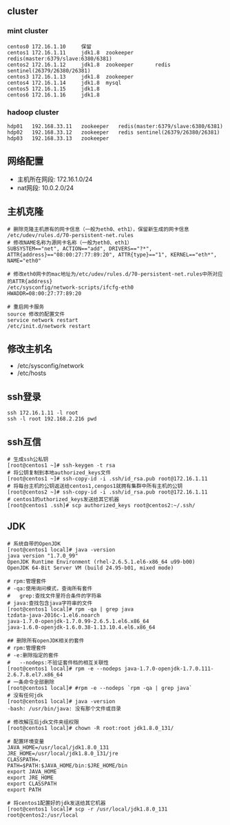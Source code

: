 
## cluster

### mint cluster
	centos0 172.16.1.10		保留
	centos1 172.16.1.11		jdk1.8 	zookeeper		redis(master:6379/slave:6380/6381)
	centos2 172.16.1.12 	jdk1.8 	zookeeper		redis sentinel(26379/26380/26381)
	centos3 172.16.1.13		jdk1.8 	zookeeper		
	centos4 172.16.1.14		jdk1.8 	mysql
	centos5 172.16.1.15		jdk1.8 	
	centos6 172.16.1.16		jdk1.8 	

### hadoop cluster
	hdp01	192.168.33.11	zookeeper	redis(master:6379/slave:6380/6381)
	hdp02	192.168.33.12	zookeeper	redis sentinel(26379/26380/26381)
	hdp03	192.168.33.13	zookeeper	

## 网络配置
* 主机所在网段: 172.16.1.0/24
* nat网段: 10.0.2.0/24

## 主机克隆
	# 删除克隆主机原有的网卡信息（一般为eth0、eth1），保留新生成的网卡信息
	/etc/udev/rules.d/70-persistent-net.rules
	# 修改NAME名称为源网卡名称（一般为eth0、eth1）
	SUBSYSTEM=="net", ACTION=="add", DRIVERS=="?*", ATTR{address}=="08:00:27:77:89:20", ATTR{type}=="1", KERNEL=="eth*", NAME="eth0"

	# 修改eth0网卡的mac地址为/etc/udev/rules.d/70-persistent-net.rules中所对应的ATTR{address}
	/etc/sysconfig/network-scripts/ifcfg-eth0
	HWADDR=08:00:27:77:89:20

	# 重启网卡服务
	source 修改的配置文件
	service network restart
	/etc/init.d/network restart

## 修改主机名
* /etc/sysconfig/network
* /etc/hosts

## ssh登录
	ssh 172.16.1.11 -l root
	ssh -l root 192.168.2.216 pwd

## ssh互信
	# 生成ssh公私钥
	[root@centos1 ~]# ssh-keygen -t rsa
	# 将公钥复制到本地authorized_keys文件
	[root@centos1 ~]# ssh-copy-id -i .ssh/id_rsa.pub root@172.16.1.11
	# 将每台主机的公钥返送给centos1,cengos1就拥有集群中所有主机的公钥
	[root@centos2 ~]# ssh-copy-id -i .ssh/id_rsa.pub root@172.16.1.11
	# centos1的uthorized_keys发送给其它机器
	[root@centos1 .ssh]# scp authorized_keys root@centos2:~/.ssh/

## JDK
	# 系统自带的OpenJDK
	[root@centos1 local]# java -version
	java version "1.7.0_99"
	OpenJDK Runtime Environment (rhel-2.6.5.1.el6-x86_64 u99-b00)
	OpenJDK 64-Bit Server VM (build 24.95-b01, mixed mode)

	# rpm:管理套件    
	# -qa:使用询问模式，查询所有套件
	#	grep:查找文件里符合条件的字符串
	# java:查找包含java字符串的文件
	[root@centos1 local]# rpm -qa | grep java
	tzdata-java-2016c-1.el6.noarch
	java-1.7.0-openjdk-1.7.0.99-2.6.5.1.el6.x86_64
	java-1.6.0-openjdk-1.6.0.38-1.13.10.4.el6.x86_64

	## 删除所有openJDK相关的套件
	# rpm:管理套件  
	# -e:删除指定的套件
	#	--nodeps:不验证套件档的相互关联性
	[root@centos1 local]# rpm -e --nodeps java-1.7.0-openjdk-1.7.0.111-2.6.7.8.el7.x86_64
	# 一条命令全部删除
	[root@centos1 local]# #rpm -e --nodeps `rpm -qa | grep java`
	# 没有任何jdk
	[root@centos1 local]# java -version
	-bash: /usr/bin/java: 没有那个文件或目录

	# 修改解压后jdk文件夹组权限
	[root@centos1 local]# chown -R root:root jdk1.8.0_131/

	# 配置环境变量
	JAVA_HOME=/usr/local/jdk1.8.0_131
	JRE_HOME=/usr/local/jdk1.8.0_131/jre
	CLASSPATH=.
	PATH=$PATH:$JAVA_HOME/bin:$JRE_HOME/bin
	export JAVA_HOME
	export JRE_HOME
	export CLASSPATH
	export PATH

	# 将centos1配置好的jdk发送给其它机器
	[root@centos1 local]# scp -r /usr/local/jdk1.8.0_131 root@centos2:/usr/local
